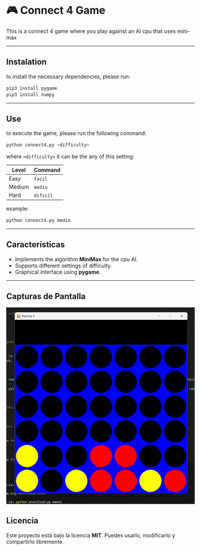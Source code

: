 # 🎮 Connect 4 Game

This is a connect 4 game where you play against an AI cpu that uses mini-max

---

## Instalation

to install the necessary dependencies, please run:

```bash
pip3 install pygame
pip3 install numpy
```

---

## Use

to execute the game, please run the following command:

```bash
python connect4.py <difficulty>
```

where `<difficulty>` it can be the any of this setting:

| Level   | Command  |
|---------|----------|
| Easy    |  `facil` |
| Medium  | `medio`  |
| Hard    | `dificil`|

example:

```bash
python connect4.py medio
```

---

## Características

- Implements the algorithm **MiniMax** for the cpu AI.  
- Supports different settings of difficulty.  
- Graphical interface using **pygame**.  

---

## Capturas de Pantalla

![Captura del juego](images/screenshot.png)

## Licencia

Este proyecto está bajo la licencia **MIT**. Puedes usarlo, modificarlo y compartirlo libremente.
